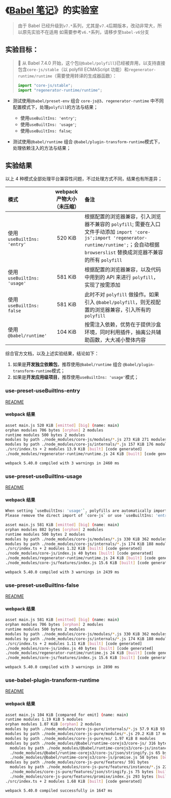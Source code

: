 # 《[Babel 笔记](https://itony.net/post/babel-note.html)》的实验室

> 由于 Babel 已经升级到`v7.*`系列，尤其是`v7.4`后期版本，改动非常大，所以原先实验不在适用
> 如需要参考`v6.*`系列，请移步至`babel-v6`分支

## 实验目标：

> 🚨 从 Babel 7.4.0 开始，这个包(`@babel/polyfill`)已经被弃用，以支持直接包含`core-js/stable`（以 polyfill ECMAScript 功能）和`regenerator-runtime/runtime`（需要使用转译的生成器函数）：
>
> ```javascript
> import "core-js/stable";
> import "regenerator-runtime/runtime";
> ```

- 测试使用`@babel/preset-env` 组合 `core-js@3`、`regenerator-runtime` 中不同配置模式下，处理`polyfill`的方法与结果；

  - 使用`useBuiltIns: 'entry'`;
  - 使用`useBuiltIns: 'usage'`;
  - 使用`useBuiltIns: false`;

- 测试使用`@babel/runtime` 组合 `@babel/plugin-transform-runtime`模式下，处理依赖注入的方法与结果；

## 实验结果

以上 4 种模式全部处理平台兼容性问题，不过处理方式不同，结果也有所差异；

| 模式                       | webpack 产物大小（未压缩） | 备注                                                                                                                                                                                                |
| :------------------------- | :------------------------: | :-------------------------------------------------------------------------------------------------------------------------------------------------------------------------------------------------- |
| 使用`useBuiltIns: 'entry'` |          520 KiB           | 根据配置的浏览器兼容，引入浏览器不兼容的 `polyfill`; 需要在入口文件手动添加 `import 'core-js';import 'regenerator-runtime/runtime';`；会自动根据 `browserslist` 替换成浏览器不兼容的所有 `polyfill` |
| 使用`useBuiltIns: 'usage'` |          581 KiB           | 根据配置的浏览器兼容，以及代码中用到的 API 来进行 `polyfill`，实现了按需添加                                                                                                                        |
| 使用`useBuiltIns: false`   |          581 KiB           | 此时不对 `polyfill` 做操作。如果引入 `@babel/polyfill`，则无视配置的浏览器兼容，引入所有的 `polyfill`                                                                                               |
| 使用`@babel/runtime'`      |          104 KiB           | 按需注入依赖，优势在于提供沙盒环境，同时利用插件，抽离公共辅助函数，大大减小整体内容                                                                                                                |

综合官方文档，以及上述实验结果，结论如下：

1. 如果是**开发独立依赖包**，推荐使用`@babel/runtime` 组合 `@babel/plugin-transform-runtime`模式；
2. 如果是**开发应用级项目**，推荐使用`useBuiltIns: 'usage'`模式；

### use-preset-useBuiltIns-entry

[README](./use-preset-useBuiltIns-entry/README.md)

#### webpack 结果

```bash
asset main.js 520 KiB [emitted] [big] (name: main)
orphan modules 706 bytes [orphan] 2 modules
runtime modules 500 bytes 2 modules
modules by path ./node_modules/core-js/modules/*.js 273 KiB 271 modules
modules by path ./node_modules/core-js/internals/*.js 157 KiB 176 modules
./src/index.ts + 2 modules 13.9 KiB [built] [code generated]
./node_modules/regenerator-runtime/runtime.js 24 KiB [built] [code generated]

webpack 5.40.0 compiled with 3 warnings in 2460 ms
```

### use-preset-useBuiltIns-usage

[README](./use-preset-useBuiltIns-usage/README.md)

#### webpack 结果

```bash
When setting `useBuiltIns: 'usage'`, polyfills are automatically imported when needed.
Please remove the direct import of `core-js` or use `useBuiltIns: 'entry'` instead.

asset main.js 581 KiB [emitted] [big] (name: main)
orphan modules 882 bytes [orphan] 2 modules
runtime modules 500 bytes 2 modules
modules by path ./node_modules/core-js/modules/*.js 330 KiB 362 modules
modules by path ./node_modules/core-js/internals/*.js 174 KiB 188 modules
./src/index.ts + 2 modules 1.32 KiB [built] [code generated]
./node_modules/core-js/index.js 40 bytes [built] [code generated]
./node_modules/regenerator-runtime/runtime.js 24 KiB [built] [code generated]
./node_modules/core-js/features/index.js 15.6 KiB [built] [code generated]

webpack 5.40.0 compiled with 3 warnings in 2439 ms
```

### use-preset-useBuiltIns-false

[README](./use-preset-useBuiltIns-false/README.md)

#### webpack 结果

```bash
asset main.js 581 KiB [emitted] [big] (name: main)
orphan modules 706 bytes [orphan] 2 modules
runtime modules 500 bytes 2 modules
modules by path ./node_modules/core-js/modules/*.js 330 KiB 362 modules
modules by path ./node_modules/core-js/internals/*.js 174 KiB 188 modules
./src/index.ts + 2 modules 1.11 KiB [built] [code generated]
./node_modules/core-js/index.js 40 bytes [built] [code generated]
./node_modules/regenerator-runtime/runtime.js 24 KiB [built] [code generated]
./node_modules/core-js/features/index.js 15.6 KiB [built] [code generated]

webpack 5.40.0 compiled with 3 warnings in 2890 ms
```

### use-babel-plugin-transform-runtime

[README](./use-babel-plugin-transform-runtime/README.md)

#### webpack 结果

```bash
asset main.js 104 KiB [compared for emit] (name: main)
runtime modules 1.19 KiB 5 modules
orphan modules 1.07 KiB [orphan] 2 modules
modules by path ./node_modules/core-js-pure/internals/*.js 57.9 KiB 93 modules
modules by path ./node_modules/core-js-pure/modules/*.js 29.2 KiB 17 modules
modules by path ./node_modules/core-js-pure/es/ 1.97 KiB 8 modules
modules by path ./node_modules/@babel/runtime-corejs3/core-js/ 316 bytes
  modules by path ./node_modules/@babel/runtime-corejs3/core-js/instance/*.js 193 bytes 3 modules
  ./node_modules/@babel/runtime-corejs3/core-js/json/stringify.js 65 bytes [built] [code generated]
  ./node_modules/@babel/runtime-corejs3/core-js/promise.js 58 bytes [built] [code generated]
modules by path ./node_modules/core-js-pure/features/ 591 bytes
  modules by path ./node_modules/core-js-pure/features/instance/*.js 223 bytes 3 modules
  ./node_modules/core-js-pure/features/json/stringify.js 75 bytes [built] [code generated]
  ./node_modules/core-js-pure/features/promise/index.js 293 bytes [built] [code generated]
./src/index.ts + 2 modules 1.68 KiB [built] [code generated]

webpack 5.40.0 compiled successfully in 1647 ms
```
